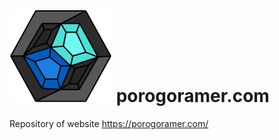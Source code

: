 # ![Porogoramer logo](porogoramer_logo.svg) porogoramer.com
Repository of website https://porogoramer.com/
